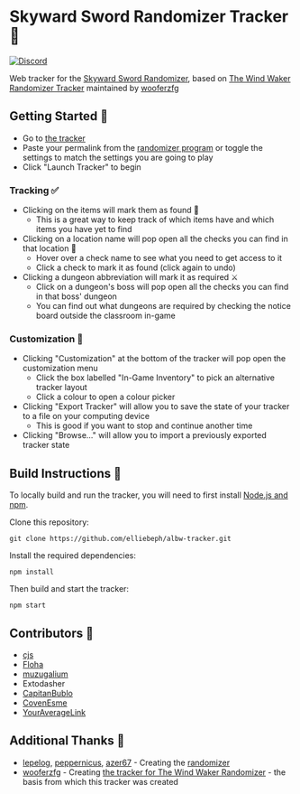 # Skyward Sword Randomizer Tracker 📝
[![Discord](https://discordapp.com/api/guilds/767090759773323264/embed.png?style=shield)](https://discord.gg/evpNKkaaw6)

Web tracker for the [Skyward Sword Randomizer](https://ssrando.com), based on [The Wind Waker Randomizer Tracker](https://github.com/wooferzfg/tww-rando-tracker) maintained by [wooferzfg](https://github.com/wooferzfg)

## Getting Started 🛫
* Go to [the tracker](https://devtracker.ssrando.com)
* Paste your permalink from the [randomizer program](https://ssrando.com) or toggle the settings to match the settings you are going to play
* Click "Launch Tracker" to begin

### Tracking ✅
* Clicking on the items will mark them as found 🏹
  * This is a great way to keep track of which items have and which items you have yet to find
* Clicking on a location name will pop open all the checks you can find in that location 🧭
  * Hover over a check name to see what you need to get access to it
  * Click a check to mark it as found (click again to undo)
* Clicking a dungeon abbreviation will mark it as required ⚔️
  * Click on a dungeon's boss will pop open all the checks you can find in that boss' dungeon
  * You can find out what dungeons are required by checking the notice board outside the classroom in-game

### Customization 🎨
* Clicking "Customization" at the bottom of the tracker will pop open the customization menu
  * Click the box labelled "In-Game Inventory" to pick an alternative tracker layout
  * Click a colour to open a colour picker
* Clicking "Export Tracker" will allow you to save the state of your tracker to a file on your computing device
  * This is good if you want to stop and continue another time
* Clicking "Browse..." will allow you to import a previously exported tracker state

## Build Instructions 🧩
To locally build and run the tracker, you will need to first install [Node.js and npm](https://www.npmjs.com/get-npm).

Clone this repository:
```
git clone https://github.com/elliebeph/albw-tracker.git
```
Install the required dependencies:
```
npm install
```
Then build and start the tracker:
```
npm start
```

## Contributors 🔧
* [cjs](https://github.com/cjs8487)
* [Floha](https://github.com/Floha258)
* [muzugalium](https://github.com/Muzugalium)
* Extodasher
* [CapitanBublo](https://github.com/CapitanBublo)
* [CovenEsme](https://github.com/CovenEsme)
* [YourAverageLink](https://github.com/YourAverageLink)

## Additional Thanks 📣
* [lepelog](https://github.com/lepelog), [peppernicus](https://github.com/Peppernicus2000), [azer67](https://github.com/azer67) - Creating the [randomizer](https://github.com/ssrando/ssrando)
* [wooferzfg](https://github.com/wooferzfg) - Creating [the tracker for The Wind Waker Randomizer](https://github.com/wooferzfg/tww-rando-tracker) - the basis from which this tracker was created

